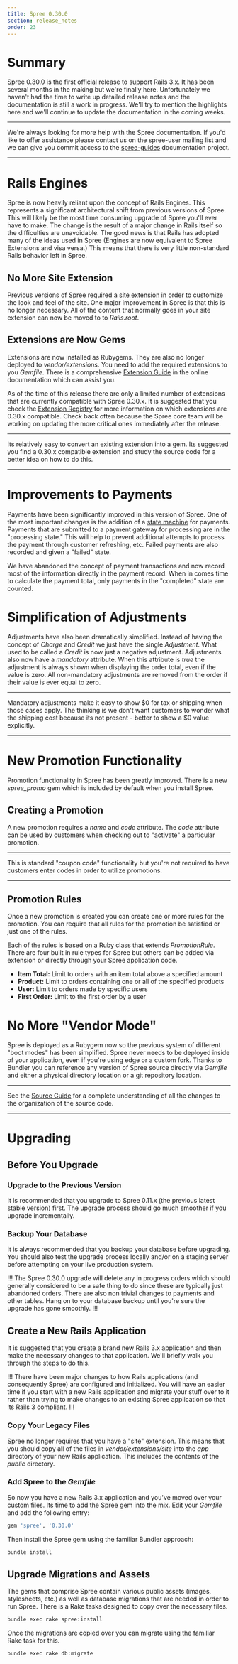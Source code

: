 ```yaml
---
title: Spree 0.30.0
section: release_notes
order: 23
---
```


# Summary

Spree 0.30.0 is the first official release to support Rails 3.x. It has
been several months in the making but we're finally here. Unfortunately
we haven't had the time to write up detailed release notes and the
documentation is still a work in progress. We'll try to mention the
highlights here and we'll continue to update the documentation in the
coming weeks.

---

We're always looking for more help with the Spree documentation.
If you'd like to offer assistance please contact us on the spree-user
mailing list and we can give you commit access to the
[spree-guides](https://github.com/spree/spree-guides) documentation
project.

---

# Rails Engines

Spree is now heavily reliant upon the concept of Rails Engines. This
represents a significant architectural shift from previous versions of
Spree. This will likely be the most time consuming upgrade of Spree
you'll ever have to make. The change is the result of a major change in
Rails itself so the difficulties are unavoidable. The good news is that
Rails has adopted many of the ideas used in Spree (Engines are now
equivalent to Spree Extensions and visa versa.) This means that there is
very little non-standard Rails behavior left in Spree.

## No More Site Extension

Previous versions of Spree required a [site
extension](http://spreecommerce.com/legacy/0-30-x/extensions.html#thesiteextension)
in order to customize the look and feel of the site. One major
improvement in Spree is that this is no longer necessary. All of the
content that normally goes in your site extension can now be moved to to
_Rails.root_.

## Extensions are Now Gems

Extensions are now installed as Rubygems. They are also no longer
deployed to _vendor/extensions_. You need to add the required extensions
to you _Gemfile_. There is a comprehensive [Extension Guide](/developer/extensions_tutorial) in the
online documentation which can assist you.

As of the time of this release there are only a limited number of
extensions that are currently compatible with Spree 0.30.x. It is
suggested that you check the [Extension
Registry](https://github.com/spree-contrib) for more information on
which extensions are 0.30.x compatible. Check back often because the
Spree core team will be working on updating the more critical ones
immediately after the release.

---

Its relatively easy to convert an existing extension into a gem.
Its suggested you find a 0.30.x compatible extension and study the
source code for a better idea on how to do this.

---

# Improvements to Payments

Payments have been significantly improved in this version of Spree. One
of the most important changes is the addition of a [state
machine](https://github.com/pluginaweek/state_machine) for payments.
Payments that are submitted to a payment gateway for processing are in
the "processing state." This will help to prevent additional attempts to
process the payment through customer refreshing, etc. Failed payments
are also recorded and given a "failed" state.

We have abandoned the concept of payment transactions and now record
most of the information directly in the payment record. When in comes
time to calculate the payment total, only payments in the "completed"
state are counted.

# Simplification of Adjustments

Adjustments have also been dramatically simplified. Instead of having
the concept of _Charge_ and _Credit_ we just have the single
_Adjustment_. What used to be called a _Credit_ is now just a negative
adjustment. Adjustments also now have a _mandatory_ attribute. When this
attribute is _true_ the adjustment is always shown when displaying the
order total, even if the value is zero. All non-mandatory adjustments
are removed from the order if their value is ever equal to zero.

---

Mandatory adjustments make it easy to show $0 for tax or shipping
when those cases apply. The thinking is we don't want customers to
wonder what the shipping cost because its not present - better to show a
$0 value explicitly.

---

# New Promotion Functionality

Promotion functionality in Spree has been greatly improved. There is a
new _spree_promo_ gem which is included by default when you install
Spree.

## Creating a Promotion

A new promotion requires a _name_ and _code_ attribute. The _code_
attribute can be used by customers when checking out to "activate" a
particular promotion.

---

This is standard "coupon code" functionality but you're not
required to have customers enter codes in order to utilize promotions.

---

## Promotion Rules

Once a new promotion is created you can create one or more rules for the
promotion. You can require that all rules for the promotion be satisfied
or just one of the rules.

Each of the rules is based on a Ruby class that extends _PromotionRule_.
There are four built in rule types for Spree but others can be added via
extension or directly through your Spree application code.

- **Item Total:** Limit to orders with an item total above a specified
  amount
- **Product:** Limit to orders containing one or all of the specified
  products
- **User:** Limit to orders made by specific users
- **First Order:** Limit to the first order by a user

# No More "Vendor Mode"

Spree is deployed as a Rubygem now so the previous system of different
"boot modes" has been simplified. Spree never needs to be deployed
inside of your application, even if you're using edge or a custom fork.
Thanks to Bundler you can reference any version of Spree source directly
via _Gemfile_ and either a physical directory location or a git
repository location.

---

See the [Source Guide](http://guides.spreecommerce.org/legacy/0-30-x/source_code.html) for a complete
understanding of all the changes to the organization of the source code.

---

# Upgrading

## Before You Upgrade

### Upgrade to the Previous Version

It is recommended that you upgrade to Spree 0.11.x (the previous latest
stable version) first. The upgrade process should go much smoother if
you upgrade incrementally.

### Backup Your Database

It is always recommended that you backup your database before upgrading.
You should also test the upgrade process locally and/or on a staging
server before attempting on your live production system.

!!!
The Spree 0.30.0 upgrade will delete any in progress orders
which should generally considered to be a safe thing to do since these
are typically just abandoned orders. There are also non trivial changes
to payments and other tables. Hang on to your database backup until
you're sure the upgrade has gone smoothly.
!!!

## Create a New Rails Application

It is suggested that you create a brand new Rails 3.x application and
then make the necessary changes to that application. We'll briefly walk
you through the steps to do this.

!!!
There have been major changes to how Rails applications (and
consequently Spree) are configured and initialized. You will have an
easier time if you start with a new Rails application and migrate your
stuff over to it rather than trying to make changes to an existing Spree
application so that its Rails 3 compliant.
!!!

### Copy Your Legacy Files

Spree no longer requires that you have a "site" extension. This means
that you should copy all of the files in _vendor/extensions/site_ into
the _app_ directory of your new Rails application. This includes the
contents of the _public_ directory.

### Add Spree to the _Gemfile_

So now you have a new Rails 3.x application and you've moved over your
custom files. Its time to add the Spree gem into the mix. Edit your
_Gemfile_ and add the following entry:

```ruby
gem 'spree', '0.30.0'
```

Then install the Spree gem using the familiar Bundler approach:

```bash
bundle install
```

## Upgrade Migrations and Assets

The gems that comprise Spree contain various public assets (images,
stylesheets, etc.) as well as database migrations that are needed in
order to run Spree. There is a Rake tasks designed to copy over the
necessary files.

```bash
bundle exec rake spree:install
```

Once the migrations are copied over you can migrate using the familiar
Rake task for this.

```bash
bundle exec rake db:migrate
```
